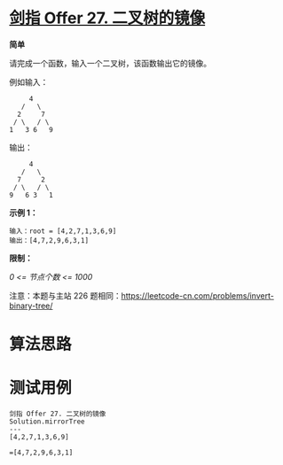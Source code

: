 # [剑指 Offer 27. 二叉树的镜像][cnTitle]

**简单**

请完成一个函数，输入一个二叉树，该函数输出它的镜像。

例如输入：

```
     4
   /   \
  2     7
 / \   / \
1   3 6   9
```

输出：

```
     4
   /   \
  7     2
 / \   / \
9   6 3   1
```



**示例 1：** 

```
输入：root = [4,2,7,1,3,6,9]
输出：[4,7,2,9,6,3,1]

```



**限制：** 

 *0 <= 节点个数 <= 1000* 

注意：本题与主站 226 题相同：https://leetcode-cn.com/problems/invert-binary-tree/




# 算法思路

# 测试用例
```
剑指 Offer 27. 二叉树的镜像
Solution.mirrorTree
---
[4,2,7,1,3,6,9]

=[4,7,2,9,6,3,1]
```

[cnTitle]: https://leetcode-cn.com/problems/er-cha-shu-de-jing-xiang-lcof/
